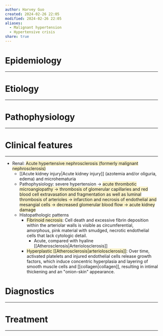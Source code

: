 ```yaml
---
author: Harvey Guo
created: 2024-02-26 22:05
modified: 2024-02-26 22:05
aliases:
  - Malignant hypertension
  - Hypertensive crisis
share: true
---
```

# Epidemiology
---


# Etiology
---


# Pathophysiology
---


# Clinical features
---
- Renal: <span style="background:rgba(240, 200, 0, 0.2)">Acute hypertensive nephrosclerosis (formerly malignant nephrosclerosis)</span>
	- [[Acute kidney injury|Acute kidney injury]] (azotemia and/or oliguria, edema) and microhematuria
	- Pathophysiology: severe hypertension → <span style="background:rgba(240, 200, 0, 0.2)">acute thrombotic microangiopathy → thrombosis of glomerular capillaries and red blood cell extravasation and fragmentation as well as luminal thrombosis of arterioles → infarction and necrosis of endothelial and mesangial cells → decreased glomerular blood flow → acute kidney damage</span>
	- Histopathologic patterns
		- <span style="background:rgba(240, 200, 0, 0.2)">Fibrinoid necrosis</span>: Cell death and excessive fibrin deposition within the arteriolar walls is visible as circumferential, amorphous, pink material with smudged, necrotic endothelial cells that lack cytologic detail.
			- Acute, compared with hyaline [[Atherosclerosis|Arteriolosclerosis]]
		- <span style="background:rgba(240, 200, 0, 0.2)">Hyperplastic [[Atherosclerosis|arteriolosclerosis]]</span>:  Over time, activated platelets and injured endothelial cells release growth factors, which induce concentric hyperplasia and layering of smooth muscle cells and [[collagen|collagen]], resulting in intimal thickening and an "onion-skin" appearance.

# Diagnostics
---


# Treatment
---

